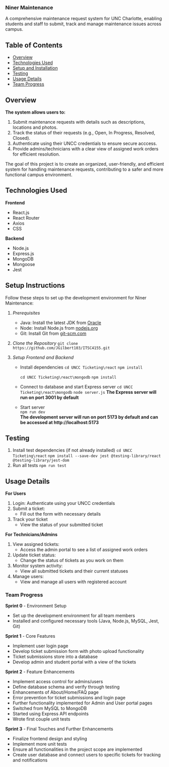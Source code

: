 ### Niner Maintenance
A comprehensive maintenance request system for UNC Charlotte, enabling students and staff to submit, track and manage maintenance issues across campus.

## Table of Contents
- [Overview](#overview)
- [Technologies Used](#technologies-used)
- [Setup and Installation](#setup-instructions)
- [Testing](#testing)
- [Usage Details](#usage-details)
- [Team Progress](#team-progress)

## Overview
**The system allows users to:**
  1. Submit maintenance requests with details such as descriptions, locations and photos.
  2. Track the status of their requests (e.g., Open, In Progress, Resolved, Closed).
  3. Authenticate using their UNCC credentials to ensure secure acccess.
  4. Provide admins/technicians with a clear view of assigned work orders for efficient resolution.

The goal of this project is to create an organized, user-friendly, and efficient system for handling maintenance requests, contributing to a safer and more functional campus environment.

## Technologies Used
**Frontend**
- React.js
- React Router
- Axios
- CSS

**Backend**
- Node.js
- Express.js
- MongoDB
- Mongoose
- Jest

## Setup Instructions
Follow these steps to set up the development environment for Niner Maintenance:
  1. *Prerequisites*
     - Java: Install the latest JDK from [Oracle](https://www.oracle.com/java/technologies/downloads/?er=221886)
     - Node: Install Node.js from [nodejs.org](https://nodejs.org/en)
     - Git: Install Git from [git-scm.com](https://git-scm.com/downloads)

  2. *Clone the Repository*
     `git clone https://github.com/JGilbert103/ITSC4155.git`

  3. *Setup Frontend and Backend*
     - Install dependencies
       `cd UNCC Ticketing\react`
       `npm install`

       `cd UNCC Ticketing\react\mongodb`
       `npm install`

     - Connect to database and start Express server
      `cd UNCC Ticketing\react\mongodb`
      `node server.js`
**The Express server will run on port 3001 by default**

     - Start server    
      `npm run dev`  
**The development server will run on port 5173 by default and can be accessed at http://localhost:5173**



## Testing
  1. Install test dependencies (if not already installed)
  `cd UNCC Ticketing\react`
  `npm install --save-dev jest @testing-library/react @testing-library/jest-dom`
  2. Run all tests
  `npm run test`

## Usage Details
**For Users**
  1. Login: Authenticate using your UNCC credentials
  2. Submit a ticket:
     - Fill out the form with necessary details
  3. Track your ticket
     - View the status of your submitted ticket
     
**For Technicians/Admins**
  1. View assigned tickets:
     - Access the admin portal to see a list of assigned work orders
  2. Update ticket status:
     - Change the status of tickets as you work on them
  3. Monitor system activity:
     - View all submitted tickets and their current statuses
  4. Manage users:
     - View and manage all users with registered account
    
### Team Progress
**Sprint 0** - Environment Setup
  - Set up the development environment for all team members
  - Installed and configured necessary tools (Java, Node.js, MySQL, Jest, Git)

**Sprint 1** - Core Features
  - Implement user login page
  - Develop ticket submission form with photo upload functionality
  - Ticket submissions store into a database
  - Develop admin and student portal with a view of the tickets

**Sprint 2** - Feature Enhancements
  - Implement access control for admins/users
  - Define database schema and verify through testing
  - Enhancements of About/Home/FAQ page
  - Error prevention for ticket submissions and login page
  - Further functionality implemented for Admin and User portal pages
  - Switched from MySQL to MongoDB
  - Started using Express API endpoints
  - Wrote first couple unit tests

**Sprint 3** - Final Touches and Further Enhancements
  - Finalize frontend design and styling
  - Implement more unit tests
  - Ensure all functionalities in the project scope are implemented 
  - Create user database and connect users to specific tickets for tracking and notifications

